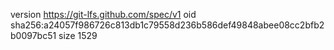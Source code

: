 version https://git-lfs.github.com/spec/v1
oid sha256:a24057f986726c813db1c79558d236b586def49848abee08cc2bfb2b0097bc51
size 1529
